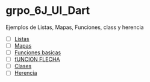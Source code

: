 # grpo_6J_UI_Dart
Ejemplos de Listas, Mapas, Funciones, class y herencia
- [ ] [Listas](https://dartpad.dartlang.org/b879a8e8cd465f58717f1068472eb61f)
- [ ] [Mapas](https://dartpad.dartlang.org/39be5c4ae4c239a51630e08034d529de)
- [ ] [Funciones basicas](https://dartpad.dartlang.org/)
- [ ] [fUNCION FLECHA](https://dartpad.dartlang.org/825016807eaf8e47857a96773a581a3b)
- [ ] [Clases](https://dartpad.dartlang.org/815ba5fd594b4897d34f18638ab36089)
- [ ] [Herencia](https://dartpad.dartlang.org/)
